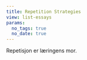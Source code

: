 ```yaml
---
title: Repetition Strategies
view: list-essays
params:
  no_tags: true
  no_date: true
---
```

Repetisjon er læringens mor.
